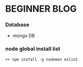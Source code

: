 # BEGINNER BLOG

### Database
- mongo DB

### node global install list
~~~~
>> npm install -g nodemon eslint
~~~~
